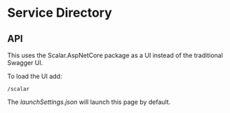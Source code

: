 # Service Directory

## API

This uses the Scalar.AspNetCore package as a UI instead of the traditional Swagger UI.

To load the UI add:

```
/scalar
```

The _launchSettings.json_ will launch this page by default.